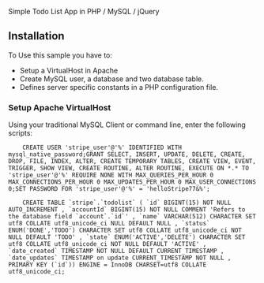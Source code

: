 Simple Todo List App in PHP / MySQL / jQuery

## Installation

To Use this sample you have to:

-   Setup a VirtualHost in Apache
-   Create MySQL user, a database and two database table.
-   Defines server specific constants in a PHP configuration file.

### Setup Apache VirtualHost

Using your traditional MySQL Client or command line, enter the following scripts:

````MySQL
    CREATE USER 'stripe_user'@'%' IDENTIFIED WITH mysql_native_password;GRANT SELECT, INSERT, UPDATE, DELETE, CREATE, DROP, FILE, INDEX, ALTER, CREATE TEMPORARY TABLES, CREATE VIEW, EVENT, TRIGGER, SHOW VIEW, CREATE ROUTINE, ALTER ROUTINE, EXECUTE ON *.* TO 'stripe_user'@'%' REQUIRE NONE WITH MAX_QUERIES_PER_HOUR 0 MAX_CONNECTIONS_PER_HOUR 0 MAX_UPDATES_PER_HOUR 0 MAX_USER_CONNECTIONS 0;SET PASSWORD FOR 'stripe_user'@'%' = 'helloStripe77&%';
````

```MySQL
    CREATE TABLE `stripe`.`todolist` ( `id` BIGINT(15) NOT NULL AUTO_INCREMENT , `accountId` BIGINT(15) NOT NULL COMMENT 'Refers to the database field `account`.`id`' , `name` VARCHAR(512) CHARACTER SET utf8 COLLATE utf8_unicode_ci NULL DEFAULT NULL , `status` ENUM('DONE','TODO') CHARACTER SET utf8 COLLATE utf8_unicode_ci NOT NULL DEFAULT 'TODO' , `state` ENUM('ACTIVE','DELETE') CHARACTER SET utf8 COLLATE utf8_unicode_ci NOT NULL DEFAULT 'ACTIVE' , `date_created` TIMESTAMP NOT NULL DEFAULT CURRENT_TIMESTAMP , `date_updates` TIMESTAMP on update CURRENT_TIMESTAMP NOT NULL , PRIMARY KEY (`id`)) ENGINE = InnoDB CHARSET=utf8 COLLATE utf8_unicode_ci;
````
